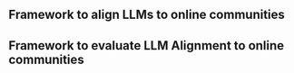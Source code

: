 ## Framework to align LLMs to online communities

## Framework to evaluate LLM Alignment to online communities
